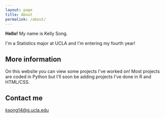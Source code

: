 ```yaml
---
layout: page
title: About
permalink: /about/
---
```


**Hello!** My name is Kelly Song.

I'm a Statistics major at UCLA and I'm entering my fourth year!

## More information

On this website you can view some projects I've worked on! Most projects are coded in Python but I'll soon be adding projects I've done in R and HTML/CSS.

## Contact me

[ksong14@g.ucla.edu](mailto:ksong14@g.ucla.edu)
